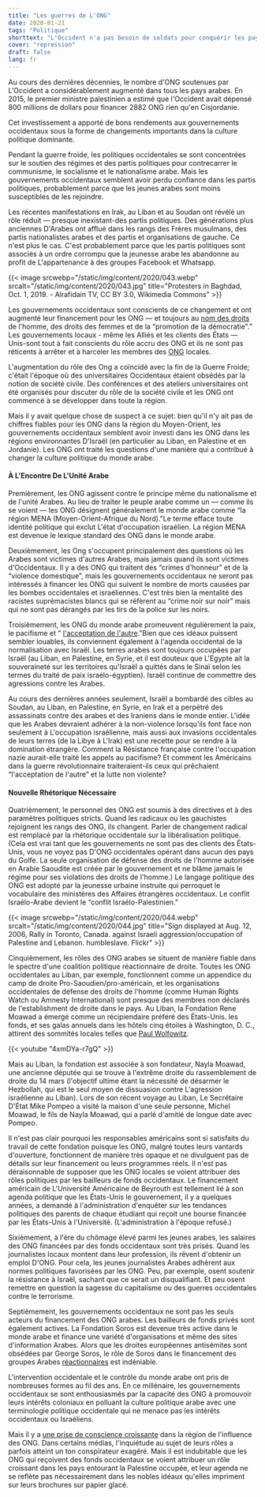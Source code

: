 ```yaml
---
title: "Les guerres de L'ONG"
date: 2020-01-21
tags: "Politique"
shorttext: "L'Occident n'a pas besoin de soldats pour conquérir les pays. Pour cela, il a ses ONG qui font tout dans la cupidité de l'argent."
cover: "repression"
draft: false
lang: fr
---
```


Au cours des dernières décennies, le nombre d'ONG soutenues par L'Occident a considérablement augmenté dans tous les pays arabes.  En 2015, le premier ministre palestinien a estimé que l'Occident avait dépensé 800 millions de dollars pour financer 2882 ONG rien qu'en Cisjordanie.

Cet investissement a apporté de bons rendements aux gouvernements occidentaux sous la forme de changements importants dans la culture politique dominante.

Pendant la guerre froide, les politiques occidentales se sont concentrées sur le soutien des régimes et des partis politiques pour contrecarrer le communisme, le socialisme et le nationalisme arabe.  Mais les gouvernements occidentaux semblent avoir perdu confiance dans les partis politiques, probablement parce que les jeunes arabes sont moins susceptibles de les rejoindre.

Les récentes manifestations en Irak, au Liban et au Soudan ont révélé un rôle réduit — presque inexistant-des partis politiques. Des générations plus anciennes D'Arabes ont afflué dans les rangs des Frères musulmans, des partis nationalistes arabes et des partis et organisations de gauche. Ce n'est plus le cas.  C'est probablement parce que les partis politiques sont associés à un ordre corrompu que la jeunesse arabe les abandonne au profit de L'appartenance à des groupes Facebook et Whatsapp.

{{< image srcwebp="/static/img/content/2020/043.webp" srcalt="/static/img/content/2020/043.jpg" title="Protesters in Baghdad, Oct. 1, 2019. - Alrafidain TV, CC BY 3.0, Wikimedia Commons" >}}

Les gouvernements occidentaux sont conscients de ce changement et ont augmenté leur financement pour les ONG — et toujours au [nom des droits](/static/downloads/R44233.pdf "U.S. Foreign Assistance to the Middle East: Historical Background, Recent Trends, and the FY2016 Request") de l'homme, des droits des femmes et de la “promotion de la démocratie".” Les gouvernements locaux - même les Alliés et les clients des États — Unis-sont tout à fait conscients du rôle accru des ONG et ils ne sont pas réticents à arrêter et à harceler les membres des [ONG](https://foreignpolicy.com/2018/06/07/the-real-reason-the-middle-east-hates-ngos/ "The Real Reason the Middle East Hates NGOs") locales.

L'augmentation du rôle des Ong a coïncidé avec la fin de la Guerre Froide; c'était l'époque où des universitaires Occidentaux étaient obsédés par la notion de société civile. Des conférences et des ateliers universitaires ont été organisés pour discuter du rôle de la société civile et les ONG ont commencé à se développer dans toute la région.

Mais il y avait quelque chose de suspect à ce sujet: bien qu'il n'y ait pas de chiffres fiables pour les ONG dans la région du Moyen-Orient, les gouvernements occidentaux semblent avoir investi dans les ONG dans les régions environnantes D'Israël (en particulier au Liban, en Palestine et en Jordanie).  Les ONG ont traité les questions d'une manière qui a contribué à changer la culture politique du monde arabe.

#### À L'Encontre De L'Unité Arabe

Premièrement, les ONG agissent contre le principe même du nationalisme et de l'unité Arabes.  Au lieu de traiter le peuple arabe comme un — comme ils se voient — les ONG désignent généralement le monde arabe comme “la région MENA (Moyen-Orient-Afrique du Nord)."Le terme efface toute identité politique qui exclut L'état d'occupation israélien.  La région MENA est devenue le lexique standard des ONG dans le monde arabe.

Deuxièmement, les Ong s'occupent principalement des questions où les Arabes sont victimes d'autres Arabes, mais jamais quand ils sont victimes d'Occidentaux.  Il y a des ONG qui traitent des “crimes d'honneur” et de la “violence domestique”, mais les gouvernements occidentaux ne seront pas intéressés à financer les ONG qui suivent le nombre de morts causées par les bombes occidentales et israéliennes.  C'est très bien la mentalité des racistes suprémacistes blancs qui se réfèrent au “crime noir sur noir” mais qui ne sont pas dérangés par les tirs de la police sur les noirs.

Troisièmement, les ONG du monde arabe promeuvent régulièrement la paix, le pacifisme et " [l'acceptation de l'autre](https://www.turess.com/alhiwar/10395 "جميعا ضد التطبيع ومع المقاومة")."Bien que ces idéaux puissent sembler louables, ils conviennent également à l'agenda occidental de la normalisation avec Israël.  Les terres arabes sont toujours occupées par Israël (au Liban, en Palestine, en Syrie, et il est douteux que L'Egypte ait la souveraineté sur les territoires qu'Israël a quittés dans le Sinaï selon les termes du traité de paix israélo-égyptien). Israël continue de commettre des agressions contre les Arabes.

Au cours des dernières années seulement, Israël a bombardé des cibles au Soudan, au Liban, en Palestine, en Syrie, en Irak et a perpétré des assassinats contre des arabes et des Iraniens dans le monde entier. L'idée que les Arabes devraient adhérer à la non-violence lorsqu'ils font face non seulement à L'occupation israélienne, mais aussi aux invasions occidentales de leurs terres (de la Libye à L'Irak) est une recette pour se rendre à la domination étrangère.  Comment la Résistance française contre l'occupation nazie aurait-elle traité les appels au pacifisme? Et comment les Américains dans la guerre révolutionnaire traiteraient-ils ceux qui prêchaient “l'acceptation de l'autre” et la lutte non violente?

#### Nouvelle Rhétorique Nécessaire 

Quatrièmement, le personnel des ONG est soumis à des directives et à des paramètres politiques stricts.  Quand les radicaux ou les gauchistes rejoignent les rangs des ONG, ils changent. Parler de changement radical est remplacé par la rhétorique occidentale sur la libéralisation politique. (Cela est vrai tant que les gouvernements ne sont pas des clients des États-Unis, vous ne voyez pas D'ONG occidentales opérant dans aucun des pays du Golfe. La seule organisation de défense des droits de l'homme autorisée en Arabie Saoudite est créée par le gouvernement et ne blâme jamais le régime pour ses violations des droits de l'homme.) Le langage politique des ONG est adopté par la jeunesse urbaine instruite qui perroquet le vocabulaire des ministères des Affaires étrangères occidentaux. Le conflit Israélo-Arabe devient le “conflit Israélo-Palestinien.”

{{< image srcwebp="/static/img/content/2020/044.webp" srcalt="/static/img/content/2020/044.jpg" title="Sign displayed at Aug. 12, 2006, Rally in Toronto, Canada. against Israeli aggression/occupation of Palestine and Lebanon. humbleslave. Flickr" >}}

Cinquièmement, les rôles des ONG arabes se situent de manière fiable dans le spectre d'une coalition politique réactionnaire de droite.  Toutes les ONG occidentales au Liban, par exemple, fonctionnent comme un appendice du camp de droite Pro-Saoudien/pro-américain, et les organisations occidentales de défense des droits de l'homme (comme Human Rights Watch ou Amnesty International) sont presque des membres non déclarés de l'establishment de droite dans le pays. Au Liban, la Fondation Rene Moawad a émergé comme un récipiendaire préféré des États-Unis. les fonds, et ses galas annuels dans les hôtels cinq étoiles à Washington, D. C., attirent des sommités locales telles que [Paul Wolfowitz](https://www.lorientlejour.com/article/517800/Social_-_Diner_de_gala_de_la_FRM-USA_a_WashingtonDon_de_deux_millions_de_dollars_d%2527une_ONG_internationale_a_la_Fondation_Rene_Moawad.html "Social - Dîner de gala de la FRM-USA à Washington Don de deux millions de dollars d’une ONG internationale à la Fondation René Moawad").

{{< youtube "4xmDYa-r7gQ" >}}

Mais au Liban, la fondation est associée à son fondateur, Nayla Moawad, une ancienne députée qui se trouve à l'extrême droite du rassemblement de droite du 14 mars (l'objectif ultime étant la nécessité de désarmer le Hezbollah, qui est le seul moyen de dissuasion contre L'agression israélienne au Liban).  Lors de son récent voyage au Liban, Le Secrétaire D'État Mike Pompeo a visité la maison d'une seule personne, Michel Moawad, le fils de Nayla Moawad, qui a parlé d'amitié de longue date avec Pompeo. 

Il n'est pas clair pourquoi les responsables américains sont si satisfaits du travail de cette fondation puisque les ONG, malgré toutes leurs vantards d'ouverture, fonctionnent de manière très opaque et ne divulguent pas de détails sur leur financement ou leurs programmes réels. Il n'est pas déraisonnable de supposer que les ONG locales se voient attribuer des rôles politiques par les bailleurs de fonds occidentaux.  Le financement américain de L'Université Américaine de Beyrouth est tellement lié à son agenda politique que les États-Unis le gouvernement, il y a quelques années, a demandé à l'administration d'enquêter sur les tendances politiques des parents de chaque étudiant qui reçoit une bourse financée par les États-Unis à l'Université. (L'administration à l'époque refusé.) 

Sixièmement, à l'ère du chômage élevé parmi les jeunes arabes, les salaires des ONG financées par des fonds occidentaux sont très prisés. Quand les journalistes locaux montent dans leur profession, ils rêvent d'obtenir un emploi D'ONG. Pour cela, les jeunes journalistes Arabes adhèrent aux normes politiques favorisées par les ONG.  Peu, par exemple, osent soutenir la résistance à Israël, sachant que ce serait un disqualifiant. Et peu osent remettre en question la sagesse du capitalisme ou des guerres occidentales contre le terrorisme.

Septièmement, les gouvernements occidentaux ne sont pas les seuls acteurs du financement des ONG arabes. Les bailleurs de fonds privés sont également actives. La Fondation Soros est devenue très active dans le monde arabe et finance une variété d'organisations et même des sites d'information Arabes.  Alors que les droites européennes antisémites sont obsédées par George Soros, le rôle de Soros dans le financement des groupes Arabes [réactionnaires](https://daraj.com/who-we-are/ "من نحن") est indéniable.

L'intervention occidentale et le contrôle du monde arabe ont pris de nombreuses formes au fil des ans. En ce millénaire, les gouvernements occidentaux se sont enthousiasmés par la capacité des ONG à promouvoir leurs intérêts coloniaux en polluant la culture politique arabe avec une terminologie politique occidentale qui ne menace pas les intérêts occidentaux ou Israéliens. 

Mais il y a [une prise de conscience croissante](https://www.wattan.tv/ar/news/85643.html "دولة إن جي أوز في فلسطين - بقلم: عبدالرحمن ظاهر") dans la région de l'influence des ONG. Dans certains médias, l'inquiétude au sujet de leurs rôles a parfois atteint un ton conspirateur exagéré.  Mais il est indubitable que les ONG qui reçoivent des fonds occidentaux se voient attribuer un rôle croissant dans les pays entourant la Palestine occupée, et leur agenda ne se reflète pas nécessairement dans les nobles idéaux qu'elles impriment sur leurs brochures sur papier glacé.
